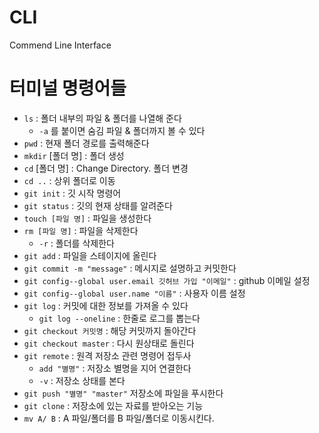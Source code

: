 # CLI

Commend Line Interface

# 터미널 명령어들

- `ls`  : 폴더 내부의 파일 & 폴더를 나열해 준다
  - `-a` 를 붙이면 숨김 파일 & 폴더까지 볼 수 있다
- `pwd` : 현재 폴더 경로를 출력해준다
- `mkdir` [폴더 명] : 폴더 생성
- `cd` [폴더 명] : Change Directory. 폴더 변경
- `cd ..` : 상위 폴더로 이동
- `git init` : 깃 시작 명령어
- `git status` : 깃의 현재 상태를 알려준다
- `touch [파일 명]` : 파일을 생성한다
- `rm [파일 명]` : 파일을 삭제한다
  - `-r` : 폴더를 삭제한다
- `git add` : 파일을 스테이지에 올린다
- `git commit -m "message"` : 메시지로 설명하고 커밋한다
- `git config--global user.email 깃허브 가입 "이메일"` : github 이메일 설정
- `git config--global user.name "이름"` : 사용자 이름 설정
- `git log` : 커밋에 대한 정보를 가져올 수 있다
  - `git log --oneline` : 한줄로 로그를 뽑는다
- `git checkout 커밋명` :  해당 커밋까지 돌아간다
- `git checkout master` : 다시 원상태로 돌린다
- `git remote` : 원격 저장소 관련 명령어 접두사
  - `add "별명"` : 저장소 별명을 지어 연결한다
  - `-v` : 저장소 상태를 본다
- `git push "별명" "master"` 저장소에 파일을 푸시한다
- `git clone` : 저장소에 있는 자료를 받아오는 기능
- `mv A/ B` : A 파일/폴더를 B 파일/폴더로 이동시킨다.